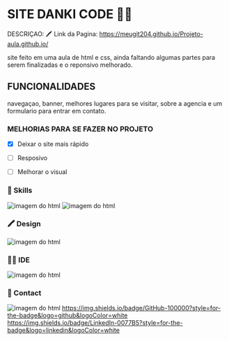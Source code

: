 # SITE DANKI CODE 👨‍💻

DESCRIÇAO: 🖍
Link da Pagina: https://meugit204.github.io/Projeto-aula.github.io/

 site feito em uma aula de html e css, ainda faltando algumas partes para serem finalizadas e o reponsivo melhorado.
 
 ## FUNCIONALIDADES
 
 navegaçao, banner, melhores lugares para se visitar, sobre a agencia e um formulario para entrar em contato.
 
 ### MELHORIAS PARA SE FAZER NO PROJETO
 - [x] Deixar o site mais rápido
 - [ ] Resposivo
 - [ ] Melhorar o visual


### 🚀 Skills

![imagem do html](https://img.shields.io/badge/HTML-239120?style=for-the-badge&logo=html5&logoColor=white)
![imagem do html](https://img.shields.io/badge/CSS-239120?&style=for-the-badge&logo=css3&logoColor=white)

### 🖍 Design

![imagem do html](https://img.shields.io/badge/Figma-F24E1E?style=for-the-badge&logo=figma&logoColor=white)



### 👩‍💻 IDE

![imagem do html](https://img.shields.io/badge/Visual_Studio_Code-0078D4?style=for-the-badge&logo=visual%20studio%20code&logoColor=white)

### 📱 Contact
![imagem do html](https://img.shields.io/badge/Gmail-D14836?style=for-the-badge&logo=gmail&logoColor=white)
https://img.shields.io/badge/GitHub-100000?style=for-the-badge&logo=github&logoColor=white
https://img.shields.io/badge/LinkedIn-0077B5?style=for-the-badge&logo=linkedin&logoColor=white

